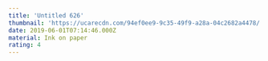 ```yaml
---
title: 'Untitled 626'
thumbnail: 'https://ucarecdn.com/94ef0ee9-9c35-49f9-a28a-04c2682a4478/'
date: 2019-06-01T07:14:46.000Z
material: Ink on paper
rating: 4
---
```

